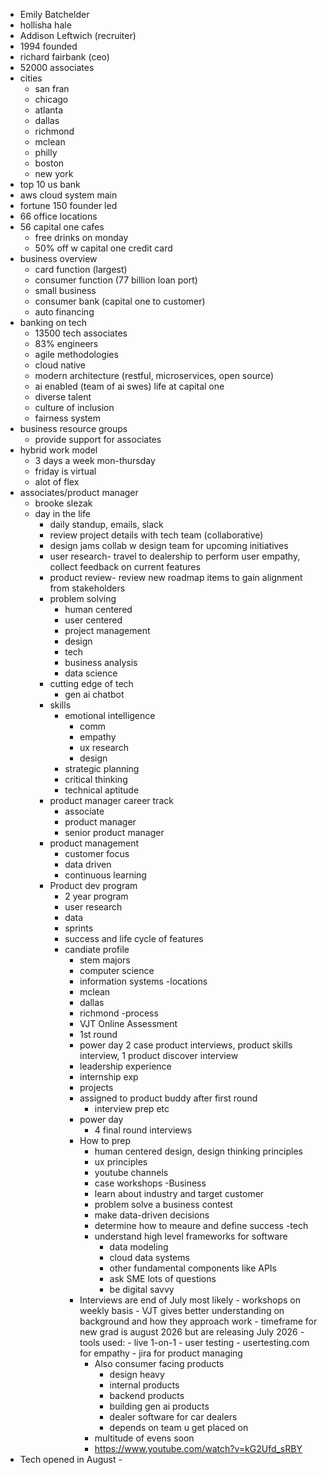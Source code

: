 - Emily Batchelder
- hollisha hale
- Addison Leftwich (recruiter)
- 1994 founded
- richard fairbank (ceo)
- 52000 associates
- cities
	- san fran
	- chicago
	- atlanta
	- dallas
	- richmond
	- mclean
	- philly
	- boston
	- new york
- top 10 us bank
- aws cloud system main 
- fortune 150 founder led
- 66 office locations
- 56 capital one cafes
	- free drinks on monday
	- 50% off w capital one credit card
- business overview
	- card function (largest)
	- consumer function (77 billion loan port)
	- small business
	- consumer bank (capital one to customer)
	- auto financing
- banking on tech
	- 13500 tech associates
	- 83% engineers
	- agile methodologies
	- cloud native
	- modern architecture (restful, microservices, open source)
	- ai enabled (team of ai swes)
	life at capital one
	- diverse talent
	- culture of inclusion
	- fairness system 
- business resource groups
	- provide support for associates 
- hybrid work model
	- 3 days a week mon-thursday
	- friday is virtual
	- alot of flex
- associates/product manager
	- brooke slezak
	- day in the life
		- daily standup, emails, slack
		- review project details with tech team (collaborative)
		- design jams collab w design team for upcoming initiatives
		- user research- travel to dealership to perform user empathy, collect feedback on current features
		- product review- review new roadmap items to gain alignment from stakeholders
		- problem solving
			- human centered
			- user centered
			- project management
			- design 
			- tech
			- business analysis
			- data science
		- cutting edge of tech
			-  gen ai chatbot
		- skills 
			- emotional intelligence
				- comm
				- empathy
				- ux research
				- design
			- strategic planning
			- critical thinking
			- technical aptitude
		- product manager career track
			- associate
			- product manager
			- senior product manager
		- product management
			- customer focus
			- data driven 
			- continuous learning
		- Product dev program
			- 2 year program
			- user research
			- data
			- sprints
			- success and life cycle of features
			- candiate profile
				- stem majors
				- computer science
				- information systems
				-locations
				- mclean
				- dallas
				- richmond
				-process
				- VJT Online Assessment
				- 1st round
				- power day 2 case product interviews, product skills interview, 1 product discover interview
				- leadership experience
				- internship exp
				- projects
				- assigned to product buddy after first round
					- interview prep etc
				- power day
					- 4 final round interviews
				- How to prep
					- human centered design, design thinking principles
					- ux principles
					- youtube channels
					- case workshops
					-Business
					- learn about industry and target customer
					- problem solve a business contest
					- make data-driven decisions
					- determine how to meaure and define success
					-tech
					- understand high level frameworks for software
						- data modeling
						- cloud data systems
						-  other fundamental components like APIs
						- ask SME lots of questions
						- be digital savvy
				- Interviews are end of July most likely
						 - workshops on weekly basis
						 - VJT gives better understanding on background and how they approach work
						 - timeframe for new grad is august 2026 but are releasing July 2026
						 - tools used: 
							 - live 1-on-1 
							 - user testing
							 - usertesting.com for empathy
							 - jira for product managing
					- Also consumer facing products
						- design heavy
						- internal products
						- backend products
						- building gen ai products
						- dealer software for car dealers
						- depends on team u get placed on
					- multitude of evens soon
					- https://www.youtube.com/watch?v=kG2Ufd_sRBY
- Tech opened in August
						- 
